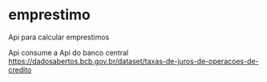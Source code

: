 # emprestimo
 Api para calcular emprestimos

Api consume  a Api do banco central <https://dadosabertos.bcb.gov.br/dataset/taxas-de-juros-de-operacoes-de-credito>
